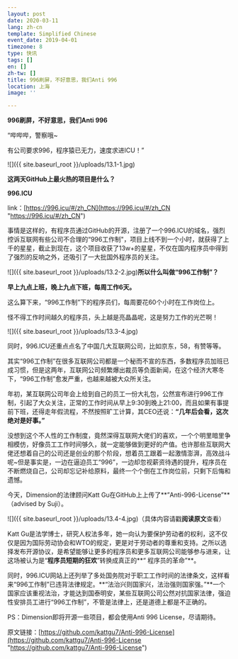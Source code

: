 ```yaml
---
layout: post
date: 2020-03-11
lang: zh-cn
template: Simplified Chinese
event_date: 2019-04-01
timezone: 8
type: 快讯
tags: []
en: []
zh-tw: []
title: 996刷屏，不好意思，我们Anti 996
location: 上海
image: ''

---
```

**996刷屏，不好意思，我们Anti 996**

“哔哔哔，警察哦\~

有公司要求996，程序猿已无力，速度求进ICU！”

![]({{ site.baseurl_root }}/uploads/13.1-1.jpg)

**这两天GitHub上最火热的项目是什么？**

**996.ICU**

link：[https://996.icu/#/zh_CN](https://996.icu/#/zh_CN "https://996.icu/#/zh_CN")

事情是这样的，有程序员通过GitHub的开源，注册了一个996.ICU的域名，强烈控诉互联网有些公司不合理的“996工作制"，项目上线不到一个小时，就获得了上千的星星，截止到现在，这个项目收获了13w+的星星，不仅在国内程序员中得到了强烈的反响之外，还吸引了一大批国外程序员的关注。

![]({{ site.baseurl_root }}/uploads/13.2-2.jpg)**所以什么叫做“996工作制”？**

**早上九点上班，晚上九点下班，每周工作6天。**

这么算下来，“996工作制”下的程序员们，每周要花60个小时在工作岗位上。

怪不得工作时间越久的程序员，头上越是亮晶晶呢，这是努力工作的光芒啊！

![]({{ site.baseurl_root }}/uploads/13.3-4.jpg)

同时，996.ICU还重点点名了中国几大互联网公司，比如京东，58，有赞等等。

其实“996工作制”在很多互联网公司都是一个秘而不宣的东西，多数程序员加班已成习惯，但是这两年，互联网公司频繁爆出裁员等负面新闻，在这个经济大寒冬下，“996工作制”愈发严重，也越来越被大众所关注。  
 

年初，某互联网公司年会上给到自己的员工一份大礼包，公然宣布进行996工作制，引起了大众关注，正常的工作时间从早上9:30到晚上21:00，而且如果有事提前下班，还得走年假流程，不然按照旷工计算，其CEO还说：**“几年后会看，这次绝对是好事。”**

没想到这个不人性的工作制度，竟然深得互联网大佬们的喜欢，一个个明里暗里争相模仿，好像员工工作时间够久，就一定能够做到更好的产值。也许那些互联网大佬还想着自己的公司还是创业的那个阶段，想着员工跟着一起激情澎湃，高效战斗呢\~但是事实是，一边在逼迫员工“996”，一边却忽视薪资待遇的提升，程序员在不断燃烧自己，公司却忘记补给原料，最终一个个倒在工作岗位前，只剩下后悔和遗憾。

今天，Dimension的法律顾问Katt Gu在GitHub上上传了**”Anti-996-License”**（advised by Suji）。

![]({{ site.baseurl_root }}/uploads/13.4-4.jpg)（具体内容请戳**阅读原文**查看）

Katt Gu是法学博士，研究人权法多年，她一向认为要保护劳动者的权利，这不仅仅是因为国际劳动协会和WTO的规定，更是对于劳动者的尊重和支持。之所以选择发布开源协议，是希望能够让更多的程序员和更多互联网公司能够参与进来，让这场被认为是“**程序员短期的狂欢**”转换成真正的**“ 程序员的革命”**。  
 

同时，996.ICU网站上还列举了多处国务院对于职工工作时间的法律条文，这样看来“996工作制”已违背法律规定。**“法治兴则国家兴，法治强则国家强。”**一个国家应该重视法治，才能达到国泰明安，某些互联网公司公然对抗国家法律，强迫性安排员工进行“996工作制”，不管是法律上，还是道德上都是不正确的。

PS：Dimension即将开源一些项目，都会使用Anti 996 License，尽请期待。

原文链接：[https://github.com/kattgu7/Anti-996-License](https://github.com/kattgu7/Anti-996-License "https://github.com/kattgu7/Anti-996-License")